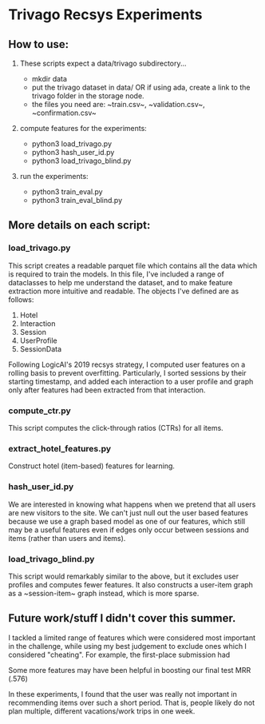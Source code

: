 # Trivago Recsys Experiments


## How to use:
1. These scripts expect a data/trivago subdirectory...
    - mkdir data
    - put the trivago dataset in data/ OR if using ada, create a link to the trivago folder in the storage node.
    - the files you need are: ~train.csv~, ~validation.csv~, ~confirmation.csv~

2. compute features for the experiments:
    - python3 load_trivago.py
    - python3 hash_user_id.py
    - python3 load_trivago_blind.py


3. run the experiments:
    - python3 train_eval.py
    - python3 train_eval_blind.py


## More details on each script:

### load_trivago.py
This script creates a readable parquet file which contains all the data which is required to train the models. In this file, I've included a range of dataclasses to help me understand the dataset, and to make feature extraction more intuitive and readable. The objects I've defined are as follows:
1. Hotel
2. Interaction
3. Session
4. UserProfile
5. SessionData

Following LogicAI's 2019 recsys strategy, I computed user features on a rolling basis to prevent overfitting. Particularly, I sorted sessions by their starting timestamp, and added each interaction to a user profile and graph only after features had been extracted from that interaction.

### compute_ctr.py
This script computes the click-through ratios (CTRs) for all items.

### extract_hotel_features.py
Construct hotel (item-based) features for learning.

### hash_user_id.py
We are interested in knowing what happens when we pretend that all users are new visitors to the site. We can't just null out the user based features because we use a graph based model as one of our features, which still may be a useful features even if edges only occur between sessions and items (rather than users and items).

### load_trivago_blind.py
This script would remarkably similar to the above, but it excludes user profiles and computes fewer features. It also constructs a user-item graph as a ~session-item~ graph instead, which is more sparse.


## Future work/stuff I didn't cover this summer.
I tackled a limited range of features which were considered most important in the challenge, while using my best judgement to exclude ones which I considered "cheating". For example, the first-place submission had

Some more features may have been helpful in boosting our final test MRR (.576)

In these experiments, I found that the user was really not important in recommending items over such a short period. That is, people likely do not plan multiple, different vacations/work trips in one week.
